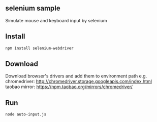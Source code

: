 ## selenium sample

Simulate mouse and keyboard input by selenium

## Install

```bash
npm install selenium-webdriver
```

## Download

Download browser's drivers and add them to environment path
e.g. chromedriver: 
http://chromedriver.storage.googleapis.com/index.html 
taobao mirror:
https://npm.taobao.org/mirrors/chromedriver/

## Run

```bash
node auto-input.js
``` 